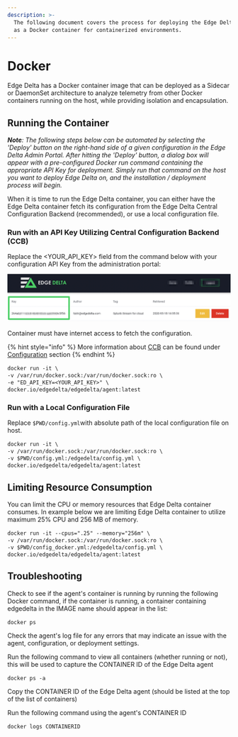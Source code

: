 ```yaml
---
description: >-
  The following document covers the process for deploying the Edge Delta service
  as a Docker container for containerized environments.
---
```


# Docker

Edge Delta has a Docker container image that can be deployed as a Sidecar or DaemonSet architecture to analyze telemetry from other Docker containers running on the host, while providing isolation and encapsulation.

## Running the Container

_**Note**: The following steps below can be automated by selecting the 'Deploy' button on the right-hand side of a given configuration in the Edge Delta Admin Portal. After hitting the 'Deploy' button, a dialog box will appear with a pre-configured Docker run command containing the appropriate API Key for deployment. Simply run that command on the host you want to deploy Edge Delta on, and the installation / deployment process will begin._

When it is time to run the Edge Delta container, you can either have the Edge Delta container fetch its configuration from the Edge Delta Central Configuration Backend \(recommended\), or use a local configuration file.

### Run with an API Key Utilizing Central Configuration Backend \(CCB\)

Replace the &lt;YOUR\_API\_KEY&gt; field from the command below with your configuration API Key from the administration portal:

![](../assets/screen-shot-2020-03-31-at-1.16.15-pm.png)

Container must have internet access to fetch the configuration.

{% hint style="info" %}
More information about [CCB](../configuration/ccb.md) can be found under [Configuration](../configuration/) section
{% endhint %}

```text
docker run -it \
-v /var/run/docker.sock:/var/run/docker.sock:ro \
-e "ED_API_KEY=<YOUR_API_KEY>" \
docker.io/edgedelta/edgedelta/agent:latest
```

### Run with a Local Configuration File

Replace `$PWD/config.yml`with absolute path of the local configuration file on host.

```text
docker run -it \
-v /var/run/docker.sock:/var/run/docker.sock:ro \
-v $PWD/config.yml:/edgedelta/config.yml \
docker.io/edgedelta/edgedelta/agent:latest
```

## Limiting Resource Consumption

You can limit the CPU or memory resources that Edge Delta container consumes. In example below we are limiting Edge Delta container to utilize maximum 25% CPU and 256 MB of memory.

```text
docker run -it --cpus=".25" --memory="256m" \
-v /var/run/docker.sock:/var/run/docker.sock:ro \
-v $PWD/config_docker.yml:/edgedelta/config.yml \
docker.io/edgedelta/edgedelta/agent:latest
```

## Troubleshooting

Check to see if the agent's container is running by running the following Docker command, if the container is running, a container containing edgedelta in the IMAGE name should appear in the list:

```text
docker ps
```

Check the agent's log file for any errors that may indicate an issue with the agent, configuration, or deployment settings.

Run the following command to view all containers \(whether running or not\), this will be used to capture the CONTAINER ID of the Edge Delta agent

```text
docker ps -a
```

Copy the CONTAINER ID of the Edge Delta agent \(should be listed at the top of the list of containers\)

Run the following command using the agent's CONTAINER ID

```text
docker logs CONTAINERID
```

